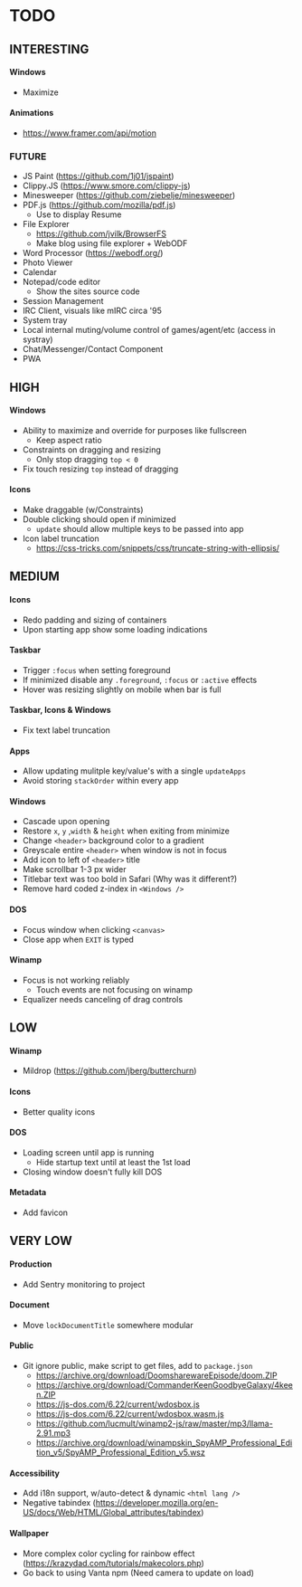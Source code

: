 # TODO

## INTERESTING

#### Windows

- Maximize

#### Animations

- https://www.framer.com/api/motion

### FUTURE

- JS Paint (https://github.com/1j01/jspaint)
- Clippy.JS (https://www.smore.com/clippy-js)
- Minesweeper (https://github.com/ziebelje/minesweeper)
- PDF.js (https://github.com/mozilla/pdf.js)
  - Use to display Resume
- File Explorer
  - https://github.com/jvilk/BrowserFS
  - Make blog using file explorer + WebODF
- Word Processor (https://webodf.org/)
- Photo Viewer
- Calendar
- Notepad/code editor
  - Show the sites source code
- Session Management
- IRC Client, visuals like mIRC circa '95
- System tray
- Local internal muting/volume control of games/agent/etc (access in systray)
- Chat/Messenger/Contact Component
- PWA

## HIGH

#### Windows

- Ability to maximize and override for purposes like fullscreen
  - Keep aspect ratio
- Constraints on dragging and resizing
  - Only stop dragging `top < 0`
- Fix touch resizing `top` instead of dragging

#### Icons

- Make draggable (w/Constraints)
- Double clicking should open if minimized
  - `update` should allow multiple keys to be passed into app
- Icon label truncation
  - https://css-tricks.com/snippets/css/truncate-string-with-ellipsis/

## MEDIUM

#### Icons

- Redo padding and sizing of containers
- Upon starting app show some loading indications

#### Taskbar

- Trigger `:focus` when setting foreground
- If minimized disable any `.foreground`, `:focus` or `:active` effects
- Hover was resizing slightly on mobile when bar is full

#### Taskbar, Icons & Windows

- Fix text label truncation

#### Apps

- Allow updating mulitple key/value's with a single `updateApps`
- Avoid storing `stackOrder` within every app

#### Windows

- Cascade upon opening
- Restore `x`, `y` ,`width` & `height` when exiting from minimize
- Change `<header>` background color to a gradient
- Greyscale entire `<header>` when window is not in focus
- Add icon to left of `<header>` title
- Make scrollbar 1-3 px wider
- Titlebar text was too bold in Safari (Why was it different?)
- Remove hard coded z-index in `<Windows />`

#### DOS

- Focus window when clicking `<canvas>`
- Close app when `EXIT` is typed

#### Winamp

- Focus is not working reliably
  - Touch events are not focusing on winamp
- Equalizer needs canceling of drag controls

## LOW

#### Winamp

- Mildrop (https://github.com/jberg/butterchurn)

#### Icons

- Better quality icons

#### DOS

- Loading screen until app is running
  - Hide startup text until at least the 1st load
- Closing window doesn't fully kill DOS

#### Metadata

- Add favicon

## VERY LOW

#### Production

- Add Sentry monitoring to project

#### Document

- Move `lockDocumentTitle` somewhere modular

#### Public

- Git ignore public, make script to get files, add to `package.json`
  - https://archive.org/download/DoomsharewareEpisode/doom.ZIP
  - https://archive.org/download/CommanderKeenGoodbyeGalaxy/4keen.ZIP
  - https://js-dos.com/6.22/current/wdosbox.js
  - https://js-dos.com/6.22/current/wdosbox.wasm.js
  - https://github.com/lucmult/winamp2-js/raw/master/mp3/llama-2.91.mp3
  - https://archive.org/download/winampskin_SpyAMP_Professional_Edition_v5/SpyAMP_Professional_Edition_v5.wsz

#### Accessibility

- Add i18n support, w/auto-detect & dynamic `<html lang />`
- Negative tabindex (https://developer.mozilla.org/en-US/docs/Web/HTML/Global_attributes/tabindex)

#### Wallpaper

- More complex color cycling for rainbow effect (https://krazydad.com/tutorials/makecolors.php)
- Go back to using Vanta npm (Need camera to update on load)
